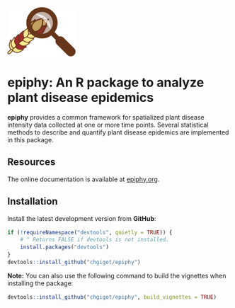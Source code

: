 <img src="vignettes/logo-epiphy-01.png" alt="epiphy logo"/>

# epiphy: An R package to analyze plant disease epidemics

**epiphy** provides a common framework for spatialized plant disease intensity data collected at one or more time points. Several statistical methods to describe and quantify plant disease epidemics are implemented in this package.

## Resources

The online documentation is available at [epiphy.org](http://epiphy.org).

## Installation

Install the latest development version from **GitHub**:

```r
if (!requireNamespace("devtools", quietly = TRUE)) {
    # ^ Returns FALSE if devtools is not installed.
    install.packages("devtools")
}
devtools::install_github("chgigot/epiphy")
```

**Note:** You can also use the following command to build the vignettes when installing the package:

```r
devtools::install_github("chgigot/epiphy", build_vignettes = TRUE)
```
